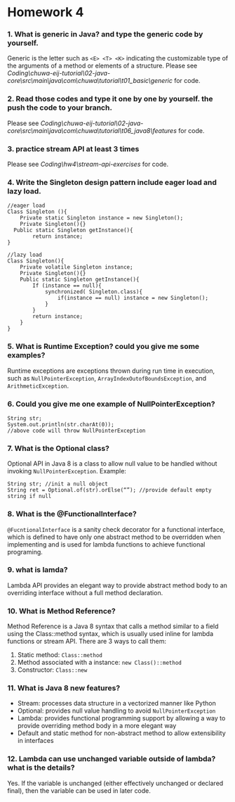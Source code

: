 # Homework 4

### 1.  What is generic in Java?  and type the generic code by yourself.
Generic is the letter such as `<E> <T> <K>` indicating the customizable type of the arguments of a method or elements of a structure. 
Please see *Coding\chuwa-eij-tutorial\02-java-core\src\main\java\com\chuwa\tutorial\t01_basic\generic* for code.
### 2.  Read those codes and type it one by one by yourself. the push the code to your branch.
Please see *Coding\chuwa-eij-tutorial\02-java-core\src\main\java\com\chuwa\tutorial\t06_java8\features* for code.
### 3.  practice stream API at least 3 times
Please see *Coding\hw4\stream-api-exercises* for code.
### 4.  Write the Singleton design pattern include eager load and lazy load. 
```
//eager load
Class Singleton (){
	Private static Singleton instance = new Singleton();
	Private Singleton(){}
  Public static Singleton getInstance(){
		return instance;
}
```
```
//lazy load
Class Singleton(){
	Private volatile Singleton instance;
	Private Singleton(){}
	Public static Singleton getInstance(){
		If (instance == null){
			synchronized( Singleton.class){
				if(instance == null) instance = new Singleton();
		    }
		}
		return instance;
    }
}
```
### 5.  What is Runtime Exception? could you give me some examples?
Runtime exceptions are exceptions thrown during run time in execution, such as `NullPointerException`, `ArrayIndexOutofBoundsException`, and `ArithmeticException`.
### 6.  Could you give me one example of NullPointerException?
```
String str;
System.out.println(str.charAt(0));
//above code will throw NullPointerException
```

### 7. What is the Optional class?
Optional API in Java 8 is a class to allow null value to be handled without invoking `NullPointerException`. 
Example:
```
String str; //init a null object
String ret = Optional.of(str).orElse(“”); //provide default empty string if null
```

### 8.  What is the @FunctionalInterface?
`@FucntionalInterface` is a sanity check decorator for a functional interface, which is defined to have only one abstract method to be overridden when implementing and is used for lambda functions to achieve functional programing.
### 9.  what is lamda?
Lambda API provides an elegant way to provide abstract method body to an overriding interface without a full method declaration.
### 10. What is Method Reference?
Method Reference is a Java 8 syntax that calls a method similar to a field using the Class::method syntax, which is usually used inline for lambda functions or stream API. There are 3 ways to call them:
1.	Static method: `Class::method`
2.	Method associated with a instance: `new Class()::method`
3.	Constructor: `Class::new`

### 11. What is Java 8 new features?
-	Stream: processes data structure in a vectorized manner like Python 
-	Optional: provides null value handling to avoid `NullPointerException` 
-	Lambda: provides functional programming support by allowing a way to provide overriding method body in a more elegant way
-	Default and static method for non-abstract method to allow extensibility in interfaces

### 12. Lambda can use unchanged variable outside of lambda? what is the details?
Yes. If the variable is unchanged (either effectively unchanged or declared final), then the variable can be used in later code.